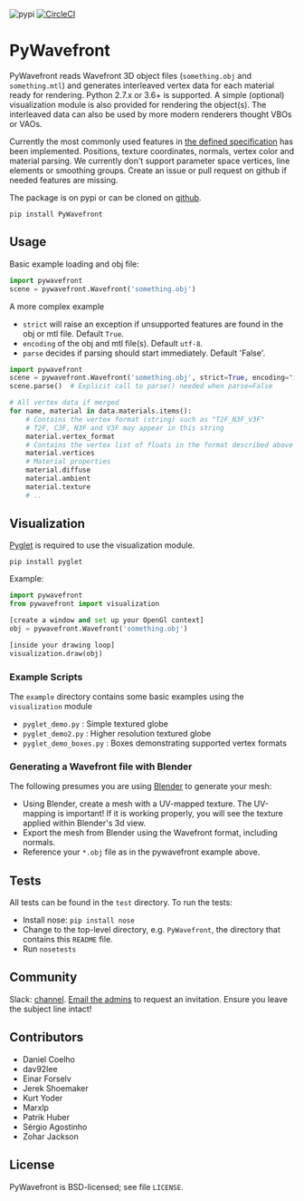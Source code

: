 ![pypi](https://img.shields.io/pypi/v/PyWavefront.svg)
[![CircleCI](https://circleci.com/gh/greenmoss/PyWavefront.svg?style=svg)](https://circleci.com/gh/greenmoss/PyWavefront)

PyWavefront
===========

PyWavefront reads Wavefront 3D object files (`something.obj` and `something.mtl`)
and generates interleaved vertex data for each material ready for rendering.
Python 2.7.x or 3.6+ is supported. A simple (optional) visualization module is also
provided for rendering the object(s). The interleaved data can also be used by
more modern renderers thought VBOs or VAOs.

Currently the most commonly used features in [the defined specification](https://en.wikipedia.org/wiki/Wavefront_.obj_file) has
been implemented. Positions, texture coordinates, normals, vertex color and material parsing.
We currently don't support parameter space vertices, line elements or smoothing groups.
Create an issue or pull request on github if needed features are missing.

The package is on pypi or can be cloned on [github](https://github.com/greenmoss/PyWavefront).

```
pip install PyWavefront
```

## Usage

Basic example loading and obj file:

```python
import pywavefront
scene = pywavefront.Wavefront('something.obj')
```

A more complex example

* `strict` will raise an exception if unsupported features are found in the obj or mtl file. Default `True`.
* `encoding` of the obj and mtl file(s). Default `utf-8`.
* `parse` decides if parsing should start immediately. Default 'False'.

```python
import pywavefront
scene = pywavefront.Wavefront('something.obj', strict=True, encoding="iso-8859-1", parse=False)
scene.parse()  # Explicit call to parse() needed when parse=False

# All vertex data if merged
for name, material in data.materials.items():
    # Contains the vertex format (string) such as "T2F_N3F_V3F"
    # T2F, C3F, N3F and V3F may appear in this string
    material.vertex_format
    # Contains the vertex list of floats in the format described above
    material.vertices
    # Material properties
    material.diffuse
    material.ambient
    material.texture
    # ..
```

## Visualization

[Pyglet](http://www.pyglet.org/) is required to use the visualization module.
```
pip install pyglet
```

Example:

```python
import pywavefront
from pywavefront import visualization

[create a window and set up your OpenGl context]
obj = pywavefront.Wavefront('something.obj')

[inside your drawing loop]
visualization.draw(obj)
```

### Example Scripts

The `example` directory contains some basic examples using the `visualization` module

* `pyglet_demo.py` : Simple textured globe
* `pyglet_demo2.py` : Higher resolution textured globe
* `pyglet_demo_boxes.py` : Boxes demonstrating supported vertex formats

### Generating a Wavefront file with Blender

The following presumes you are using [Blender](http://www.blender.org/) to generate your mesh:

* Using Blender, create a mesh with a UV-mapped texture. The UV-mapping is important! If it is working properly, you will see the texture applied within Blender's 3d view.
* Export the mesh from Blender using the Wavefront format, including normals.
* Reference your `*.obj` file as in the pywavefront example above.

## Tests

All tests can be found in the `test` directory. To run the tests:

* Install nose: `pip install nose`
* Change to the top-level directory, e.g. `PyWavefront`, the directory that contains this `README` file.
* Run `nosetests`

## Community

Slack: [channel](https://pywavefront.slack.com/). [Email the admins](mailto:pywavefront+slack@gmail.com?subject=Please%20send%20me%20an%20invitation%20to%20the%20PyWavefront%20Slack%20channel&body=Thanks!) 
to request an invitation. Ensure you leave the subject line intact!

## Contributors

* Daniel Coelho
* dav92lee
* Einar Forselv
* Jerek Shoemaker
* Kurt Yoder
* Marxlp
* Patrik Huber
* Sérgio Agostinho
* Zohar Jackson

License
-------

PyWavefront is BSD-licensed; see file `LICENSE`.
